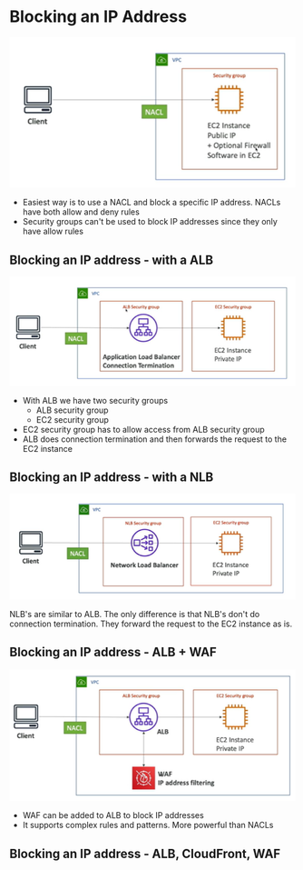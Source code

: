 # Blocking an IP Address

![Alt text](images/block-ip-address-nacl.png)

- Easiest way is to use a NACL and block a specific IP address.  NACLs have both allow and deny rules
- Security groups can't be used to block IP addresses since they only have allow rules

## Blocking an IP address - with a ALB

![Alt text](images/block-ip-address-alb.png)

- With ALB we have two security groups
    - ALB security group
    - EC2 security group
- EC2 security group has to allow access from ALB security group
- ALB does connection termination and then forwards the request to the EC2 instance

## Blocking an IP address - with a NLB

![Alt text](images/block-ip-address-nlb.png)

NLB's are similar to ALB. The only difference is that NLB's don't do connection termination.  They forward the request to the EC2 instance as is.

## Blocking an IP address - ALB + WAF

![Alt text](images/block-ip-address-alb-waf.png)

- WAF can be added to ALB to block IP addresses
- It supports complex rules and patterns.  More powerful than NACLs

## Blocking an IP address - ALB, CloudFront, WAF



